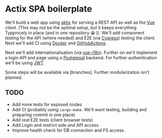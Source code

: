 # Actix SPA boilerplate

We'll build a web app using [aktix](https://actix.rs/)
for serving a REST API as well as the [Vue](https://vuejs.org/)
client. (This may not be the optimal setup, but it keeps everything
Typpnicely in place (and in *one* repository :grinning: )).
We'll add component
testing for the API (where needed) and E2E
(via [Cypress](https://www.cypress.io/))
testing the client. Next we'll add CI using [Docker](https://www.docker.com/)
and [GitHubActions](https://github.com/features/actions). 

Next we'll add internationalisation (via [vue-i18n](https://vue-i18n.intlify.dev/)).
Further on we'll implement a login API and page using a
[Postgresql](https://www.postgresql.org/) backend. For further
authentication we'll be using [JWT](https://jwt.io/).

Some steps will be available via [branches]. Further modularization
isn't planned.

## TODO
- Add more tests for exposed routes
- Add CI (probably using `cargo-make`. We'll want testing,
building and preparing commit in one place)
- Add *real* E2E tests (client browser tests)
- Add Login and restrict side and API access
- Improve health check for DB connection and FS access.
